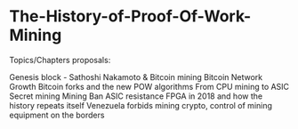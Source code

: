 # The-History-of-Proof-Of-Work-Mining
Topics/Chapters proposals:

Genesis block - Sathoshi Nakamoto & Bitcoin mining
Bitcoin Network Growth
Bitcoin forks and the new POW algorithms
From CPU mining to ASIC 
Secret mining
Mining Ban
ASIC resistance
FPGA in 2018 and how the history repeats itself
Venezuela forbids mining crypto, control of mining equipment on the borders
